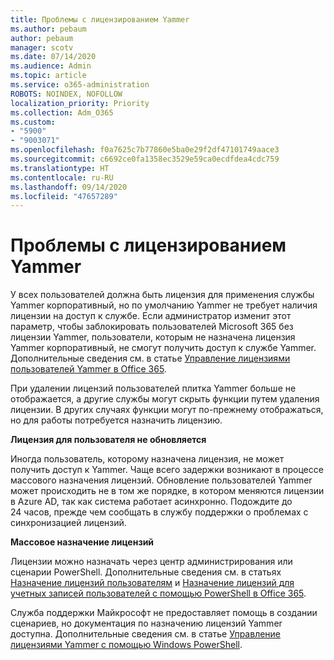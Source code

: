 ```yaml
---
title: Проблемы с лицензированием Yammer
ms.author: pebaum
author: pebaum
manager: scotv
ms.date: 07/14/2020
ms.audience: Admin
ms.topic: article
ms.service: o365-administration
ROBOTS: NOINDEX, NOFOLLOW
localization_priority: Priority
ms.collection: Adm_O365
ms.custom:
- "5900"
- "9003071"
ms.openlocfilehash: f0a7625c7b77860e5ba0e29f2df47101749aace3
ms.sourcegitcommit: c6692ce0fa1358ec3529e59ca0ecdfdea4cdc759
ms.translationtype: HT
ms.contentlocale: ru-RU
ms.lasthandoff: 09/14/2020
ms.locfileid: "47657289"
---
```

# <a name="yammer-licensing-issues"></a>Проблемы с лицензированием Yammer

У всех пользователей должна быть лицензия для применения службы Yammer корпоративный, но по умолчанию Yammer не требует наличия лицензии на доступ к службе. Если администратор изменит этот параметр, чтобы заблокировать пользователей Microsoft 365 без лицензии Yammer, пользователи, которым не назначена лицензия Yammer корпоративный, не смогут получить доступ к службе Yammer. Дополнительные сведения см. в статье [Управление лицензиями пользователей Yammer в Office 365](https://docs.microsoft.com/yammer/manage-yammer-users/manage-yammer-licenses-in-office-365). 

При удалении лицензий пользователей плитка Yammer больше не отображается, а другие службы могут скрыть функции путем удаления лицензии. В других случаях функции могут по-прежнему отображаться, но для работы потребуется назначить лицензию.  

**Лицензия для пользователя не обновляется**  

Иногда пользователь, которому назначена лицензия, не может получить доступ к Yammer. Чаще всего задержки возникают в процессе массового назначения лицензий. Обновление пользователей Yammer может происходить не в том же порядке, в котором меняются лицензии в Azure AD, так как система работает асинхронно. Подождите до 24 часов, прежде чем сообщать в службу поддержки о проблемах с синхронизацией лицензий.  

**Массовое назначение лицензий**  

Лицензии можно назначать через центр администрирования или сценарии PowerShell. Дополнительные сведения см. в статьях [Назначение лицензий пользователям](https://docs.microsoft.com/microsoft-365/admin/manage/assign-licenses-to-users) и [Назначение лицензий для учетных записей пользователей с помощью PowerShell в Office 365](https://docs.microsoft.com/office365/enterprise/powershell/assign-licenses-to-user-accounts-with-office-365-powershell). 

Служба поддержки Майкрософт не предоставляет помощь в создании сценариев, но документация по назначению лицензий Yammer доступна. Дополнительные сведения см. в статье [Управление лицензиями Yammer с помощью Windows PowerShell](https://docs.microsoft.com/yammer/manage-yammer-users/manage-yammer-licenses-in-office-365#manage-yammer-licenses-by-using-windows-powershell).